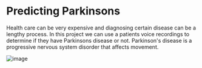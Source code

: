# Predicting Parkinsons
Health care can be very expensive and diagnosing certain disease can be a lengthy process. In this project we can use a patients voice recordings to determine if they have Parkinsons disease or not. Parkinson's disease is a progressive nervous system disorder that affects movement.

![image](https://user-images.githubusercontent.com/100458047/168153312-963a37ad-4edc-4fa4-bb65-c8cfadc08baf.png)


